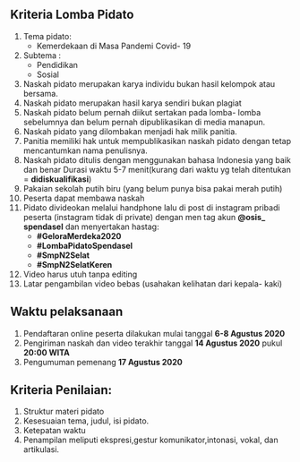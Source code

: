 ## Kriteria Lomba Pidato

1. Tema pidato:
    - Kemerdekaan di Masa Pandemi Covid- 19
2. Subtema :
    - Pendidikan
    - Sosial
3. Naskah pidato merupakan karya individu bukan hasil kelompok atau bersama.
4. Naskah pidato merupakan hasil karya sendiri bukan plagiat
5. Naskah pidato belum pernah diikut sertakan pada lomba- lomba sebelumnya dan belum pernah dipublikasikan di media manapun.
6. Naskah pidato yang dilombakan menjadi hak milik panitia.
7. Panitia memiliki hak untuk mempublikasikan naskah pidato dengan tetap mencantumkan nama penulisnya.
8. Naskah pidato ditulis dengan menggunakan bahasa Indonesia yang baik dan benar Durasi waktu 5-7 menit(kurang dari waktu yg telah ditentukan = **didiskualifikasi**)
8. Pakaian sekolah putih biru (yang belum punya bisa pakai merah putih)
9. Peserta dapat membawa naskah
10. Pidato divideokan melalui handphone lalu di post di instagram pribadi peserta (instagram tidak di private) dengan men tag akun **@osis_ spendasel** dan menyertakan hastag:
       - **#GeloraMerdeka2020**
       - **#LombaPidatoSpendasel** 
       - **#SmpN2Selat**
       - **#SmpN2SelatKeren**
11. Video harus utuh tanpa editing
12. Latar pengambilan video bebas (usahakan kelihatan dari kepala- kaki)

## Waktu pelaksanaan

1. Pendaftaran online peserta dilakukan mulai tanggal **6-8 Agustus 2020**
2. Pengiriman naskah dan video terakhir tanggal **14 Agustus 2020** pukul **20:00 WITA**
3. Pengumuman pemenang **17 Agustus 2020**

## Kriteria Penilaian:
1. Struktur materi pidato
2. Kesesuaian tema, judul, isi pidato.
3. Ketepatan waktu
4. Penampilan meliputi ekspresi,gestur komunikator,intonasi, vokal, dan artikulasi.
